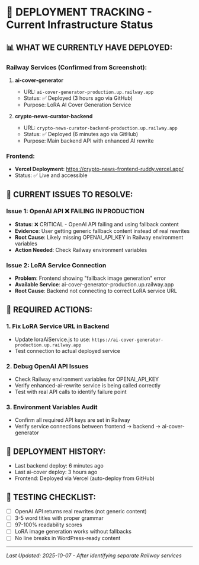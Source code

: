 # 🚀 DEPLOYMENT TRACKING - Current Infrastructure Status

## 📊 **WHAT WE CURRENTLY HAVE DEPLOYED:**

### **Railway Services (Confirmed from Screenshot):**
1. **ai-cover-generator** 
   - URL: `ai-cover-generator-production.up.railway.app`
   - Status: ✅ Deployed (3 hours ago via GitHub)
   - Purpose: LoRA AI Cover Generation Service

2. **crypto-news-curator-backend**
   - URL: `crypto-news-curator-backend-production.up.railway.app` 
   - Status: ✅ Deployed (6 minutes ago via GitHub)
   - Purpose: Main backend API with enhanced AI rewrite

### **Frontend:**
- **Vercel Deployment**: https://crypto-news-frontend-ruddy.vercel.app/
- Status: ✅ Live and accessible

## 🔧 **CURRENT ISSUES TO RESOLVE:**

### **Issue 1: OpenAI API ❌ FAILING IN PRODUCTION**
- **Status**: ❌ CRITICAL - OpenAI API failing and using fallback content
- **Evidence**: User getting generic fallback content instead of real rewrites
- **Root Cause**: Likely missing OPENAI_API_KEY in Railway environment variables
- **Action Needed**: Check Railway environment variables

### **Issue 2: LoRA Service Connection**
- **Problem**: Frontend showing "fallback image generation" error
- **Available Service**: ai-cover-generator-production.up.railway.app 
- **Root Cause**: Backend not connecting to correct LoRA service URL

## 🎯 **REQUIRED ACTIONS:**

### **1. Fix LoRA Service URL in Backend**
- Update loraAiService.js to use: `https://ai-cover-generator-production.up.railway.app`
- Test connection to actual deployed service

### **2. Debug OpenAI API Issues**
- Check Railway environment variables for OPENAI_API_KEY
- Verify enhanced-ai-rewrite service is being called correctly
- Test with real API calls to identify failure point

### **3. Environment Variables Audit**
- Confirm all required API keys are set in Railway
- Verify service connections between frontend → backend → ai-cover-generator

## 📝 **DEPLOYMENT HISTORY:**
- Last backend deploy: 6 minutes ago
- Last ai-cover deploy: 3 hours ago  
- Frontend: Deployed via Vercel (auto-deploy from GitHub)

## 🧪 **TESTING CHECKLIST:**
- [ ] OpenAI API returns real rewrites (not generic content)
- [ ] 3-5 word titles with proper grammar
- [ ] 97-100% readability scores
- [ ] LoRA image generation works without fallbacks
- [ ] No line breaks in WordPress-ready content

---
*Last Updated: 2025-10-07 - After identifying separate Railway services*
